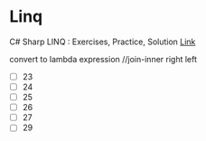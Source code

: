 # Linq
 C# Sharp LINQ : Exercises, Practice, Solution
 [Link](https://www.w3resource.com/csharp-exercises/linq/index.php)

convert to lambda expression
//join-inner right left
- [ ] 23
- [ ] 24
- [ ] 25
- [ ] 26
- [ ] 27
- [ ] 29
